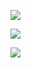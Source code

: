 
![](https://github-readme-stats.vercel.app/api?username=soala144&theme=algolia&hide_border=false&count_private=true)

![](https://streak-stats.demolab.com/?user=soala144&theme=dark&hide_border=false)

![](https://github-readme-stats.vercel.app/api/top-langs/?username=soala144&theme=algolia&hide_border=false&count_private=true&layout=compact)
